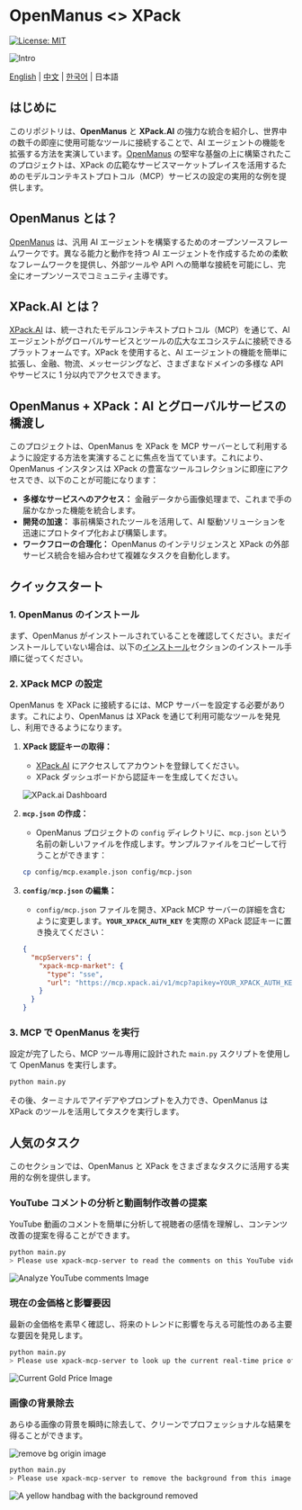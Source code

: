 # OpenManus \<> XPack

[![License: MIT](https://img.shields.io/badge/License-MIT-yellow.svg)](https://opensource.org/licenses/MIT) &ensp;

![Intro](./docs/assets/xpack/intro-bg.png)

[English](README.md) | [中文](README_zh.md) | [한국어](README_ko.md) | 日本語

## はじめに

このリポジトリは、**OpenManus** と **XPack.AI** の強力な統合を紹介し、世界中の数千の即座に使用可能なツールに接続することで、AI エージェントの機能を拡張する方法を実演しています。[OpenManus](https://github.com/FoundationAgents/OpenManus) の堅牢な基盤の上に構築されたこのプロジェクトは、XPack の広範なサービスマーケットプレイスを活用するためのモデルコンテキストプロトコル（MCP）サービスの設定の実用的な例を提供します。

## OpenManus とは？

[OpenManus](https://github.com/FoundationAgents/OpenManus) は、汎用 AI エージェントを構築するためのオープンソースフレームワークです。異なる能力と動作を持つ AI エージェントを作成するための柔軟なフレームワークを提供し、外部ツールや API への簡単な接続を可能にし、完全にオープンソースでコミュニティ主導です。

## XPack.AI とは？

[XPack.AI](https://xpack.ai/) は、統一されたモデルコンテキストプロトコル（MCP）を通じて、AI エージェントがグローバルサービスとツールの広大なエコシステムに接続できるプラットフォームです。XPack を使用すると、AI エージェントの機能を簡単に拡張し、金融、物流、メッセージングなど、さまざまなドメインの多様な API やサービスに 1 分以内でアクセスできます。

## OpenManus + XPack：AI とグローバルサービスの橋渡し

このプロジェクトは、OpenManus を XPack を MCP サーバーとして利用するように設定する方法を実演することに焦点を当てています。これにより、OpenManus インスタンスは XPack の豊富なツールコレクションに即座にアクセスでき、以下のことが可能になります：

- **多様なサービスへのアクセス：** 金融データから画像処理まで、これまで手の届かなかった機能を統合します。
- **開発の加速：** 事前構築されたツールを活用して、AI 駆動ソリューションを迅速にプロトタイプ化および構築します。
- **ワークフローの合理化：** OpenManus のインテリジェンスと XPack の外部サービス統合を組み合わせて複雑なタスクを自動化します。

## クイックスタート

### 1. OpenManus のインストール

まず、OpenManus がインストールされていることを確認してください。まだインストールしていない場合は、以下の[インストール](./docs/installation.md)セクションのインストール手順に従ってください。

### 2. XPack MCP の設定

OpenManus を XPack に接続するには、MCP サーバーを設定する必要があります。これにより、OpenManus は XPack を通じて利用可能なツールを発見し、利用できるようになります。

1.  **XPack 認証キーの取得：**

    - [XPack.AI](https://xpack.ai/) にアクセスしてアカウントを登録してください。
    - XPack ダッシュボードから認証キーを生成してください。

    ![XPack.ai Dashboard](./docs/assets/xpack/xpack-dashboard.png)

2.  **`mcp.json` の作成：**

    - OpenManus プロジェクトの `config` ディレクトリに、`mcp.json` という名前の新しいファイルを作成します。サンプルファイルをコピーして行うことができます：

    ```bash
    cp config/mcp.example.json config/mcp.json
    ```

3.  **`config/mcp.json` の編集：**

    - `config/mcp.json` ファイルを開き、XPack MCP サーバーの詳細を含むように変更します。**`YOUR_XPACK_AUTH_KEY`** を実際の XPack 認証キーに置き換えてください：

    ```json
    {
      "mcpServers": {
        "xpack-mcp-market": {
          "type": "sse",
          "url": "https://mcp.xpack.ai/v1/mcp?apikey=YOUR_XPACK_AUTH_KEY"
        }
      }
    }
    ```

### 3. MCP で OpenManus を実行

設定が完了したら、MCP ツール専用に設計された `main.py` スクリプトを使用して OpenManus を実行します。

```bash
python main.py
```

その後、ターミナルでアイデアやプロンプトを入力でき、OpenManus は XPack のツールを活用してタスクを実行します。

## 人気のタスク

このセクションでは、OpenManus と XPack をさまざまなタスクに活用する実用的な例を提供します。

### YouTube コメントの分析と動画制作改善の提案

YouTube 動画のコメントを簡単に分析して視聴者の感情を理解し、コンテンツ改善の提案を得ることができます。

```bash
python main.py
> Please use xpack-mcp-server to read the comments on this YouTube video: https://www.youtube.com/watch?v=LPZh9BOjkQs, analyze the sentiment of the feedback, and recommend improvements for the video.
```

![Analyze YouTube comments Image](./docs/assets/xpack/demo-youtube-analysis.png)

### 現在の金価格と影響要因

最新の金価格を素早く確認し、将来のトレンドに影響を与える可能性のある主要な要因を発見します。

```bash
python main.py
> Please use xpack-mcp-server to look up the current real-time price of gold and provide specific factors that may impact its price in the future.
```

![Current Gold Price Image](./docs/assets/xpack/demo-gold-monitor.png)

### 画像の背景除去

あらゆる画像の背景を瞬時に除去して、クリーンでプロフェッショナルな結果を得ることができます。

![remove bg origin image](./docs/assets/xpack/stunning-quality-product.png)

```bash
python main.py
> Please use xpack-mcp-server to remove the background from this image (https://oss.picturepicker.com/home/image/user/b60347f5-c984-4a09-a0aa-1ad6d2108056/0f1caf01-e3eb-449e-9d6d-d3d2276babc8/origin/20250708-cf563478ec5a4ffe9ced619ec62d733a-attachment.png) .
```

![A yellow handbag with the background removed](./docs/assets/xpack/demo-remove-bg.png)
